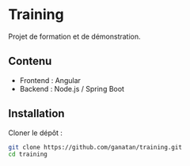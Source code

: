 # Training

Projet de formation et de démonstration.

## Contenu

- Frontend : Angular
- Backend : Node.js / Spring Boot

## Installation

Cloner le dépôt :
```bash
git clone https://github.com/ganatan/training.git
cd training
